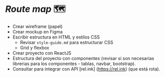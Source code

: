 # _Route map_ 🗺

- Crear wireframe (papel)
- Crear mockup en Figma
- Escribir estructura en HTML y estilos CSS
  - Revisar `style-guide.md` para estructurar CSS
  - Grid y flexbox
- Crear proyecto con ReactJS
- Estructura del proyecto con componentes (revisar si son necesarias librerias para los componentes - tablas, navbar, bootstrap).
- Consultar para integrar con API [rel.ink] (https://rel.ink) (que está rota).
